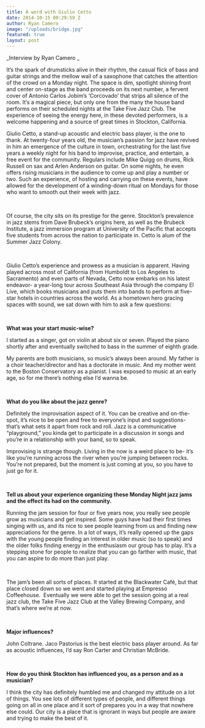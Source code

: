 ```yaml
---
title: A word with Giulio Cetto
date: 2014-10-15 00:29:59 Z
author: Ryan Camero
image: "/uploads/bridge.jpg"
featured: true
layout: post
---
```


_Interview by Ryan Camero _

It’s the spark of drumsticks alive in their rhythm, the casual flick of bass and guitar strings and the mellow wail of a saxophone that catches the attention of the crowd on a Monday night. The space is dim, spotlight shining front and center on-stage as the band proceeds on its next number, a fervent cover of Antonio Carlos Jobim’s ‘Corcovado’ that strips all silence of the room. It’s a magical piece, but only one from the many the house band performs on their scheduled nights at the Take Five Jazz Club. The experience of seeing the energy here, in these devoted performers, is a welcome happening and a source of great times in Stockton, California.

<!--more-->

Giulio Cetto, a stand-up acoustic and electric bass player, is the one to thank. At twenty-four years old, the musician’s passion for jazz have revived in him an emergence of the culture in town, orchestrating for the last five years a weekly night for his band to improvise, practice, and entertain, a free event for the community. Regulars include Mike Quigg on drums, Rick Russell on sax and Arlen Anderson on guitar. On some nights, he even offers rising musicians in the audience to come up and play a number or two. Such an experience, of hosting and carrying on these events, have allowed for the development of a winding-down ritual on Mondays for those who want to smooth out their week with jazz.

&nbsp;

Of course, the city sits on its prestige for the genre. Stockton’s prevalence in jazz stems from Dave Brubeck’s origins here, as well as the Brubeck Institute, a jazz immersion program at University of the Pacific that accepts five students from across the nation to participate in. Cetto is alum of the Summer Jazz Colony.

&nbsp;

Giulio Cetto’s experience and prowess as a musician is apparent. Having played across most of California (from Humboldt to Los Angeles to Sacramento) and even parts of Nevada, Cetto now embarks on his latest endeavor- a year-long tour across Southeast Asia through the company El Live, which books musicians and puts them into bands to perform at five-star hotels in countries across the world. As a hometown hero gracing spaces with sound, we sat down with him to ask a few questions:

&nbsp;

**What was your start music-wise?**

I started as a singer, got on violin at about six or seven. Played the piano shortly after and eventually switched to bass in the summer of eighth grade.

My parents are both musicians, so music’s always been around. My father is a choir teacher/director and has a doctorate in music. And my mother went to the Boston Conservatory as a pianist. I was exposed to music at an early age, so for me there’s nothing else I’d wanna be.

&nbsp;

**What do you like about the jazz genre?**

Definitely the improvisation aspect of it. You can be creative and on-the-spot, it’s nice to be open and free to everyone’s input and suggestions- that’s what sets it apart from rock and roll. Jazz is a communicative “playground,” you kinda get to participate in a discussion in songs and you’re in a relationship with your band, so to speak.

Improvising is strange though. Living in the now is a weird place to be- it’s like you’re running across the river when you’re jumping between rocks. You’re not prepared, but the moment is just coming at you, so you have to just go for it.

&nbsp;

**Tell us about your experience organizing these Monday Night jazz jams and the effect its had on the community.**

Running the jam session for four or five years now, you really see people grow as musicians and get inspired. Some guys have had their first times singing with us, and its nice to see people learning from us and finding new appreciations for the genre. In a lot of ways, it’s really opened up the gaps with the young people finding an interest in older music (so to speak) and the older folks finding energy in the enthusiasm our group has to play. It’s a stepping stone for people to realize that you can go farther with music, that you can aspire to do more than just play.

&nbsp;

The jam’s been all sorts of places. It started at the Blackwater Café, but that place closed down so we went and started playing at Empresso Coffeehouse.  Eventually we were able to get the session going at a real jazz club, the Take Five Jazz Club at the Valley Brewing Company, and that’s where we’re at now.

&nbsp;

**Major influences?**

John Coltrane. Jaco Pastorius is the best electric bass player around. As far as acoustic influences, I’d say Ron Carter and Christian McBride.

&nbsp;

**How do you think Stockton has influenced you, as a person and as a musician?**

I think the city has definitely humbled me and changed my attitude on a lot of things. You see lots of different types of people, and different things going on all in one place and it sort of prepares you in a way that nowhere else could. Our city is a place that is ignorant in ways but people are aware and trying to make the best of it.

&nbsp;

&nbsp;
